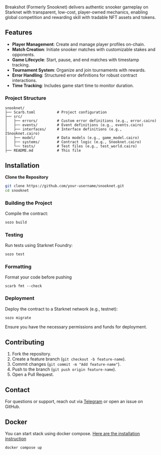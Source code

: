 Breakshot (Formerly Snooknet) delivers authentic snooker gameplay on Starknet with transparent, low-cost, player-owned mechanics, enabling global competition and rewarding skill with tradable NFT assets and tokens.

## Features
- **Player Management**: Create and manage player profiles on-chain.
- **Match Creation**: Initiate snooker matches with customizable stakes and opponents.
- **Game Lifecycle**: Start, pause, and end matches with timestamp tracking.
- **Tournament System**: Organize and join tournaments with rewards.
- **Error Handling**: Structured error definitions for robust contract interactions.
- **Time Tracking**: Includes game start time to monitor duration.

### Project Structure
```
snooknet/
├── Scarb.toml          # Project configuration
├── src/
│   ├── errors/         # Custom error definitions (e.g., error.cairo)
│   ├── events/         # Event definitions (e.g., events.cairo)
│   ├── interfaces/     # Interface definitions (e.g., ISnooknet.cairo)
│   ├── model/          # Data models (e.g., game_model.cairo)
│   ├── systems/        # Contract logic (e.g., Snooknet.cairo)
│   └── tests/          # Test files (e.g., test_world.cairo)
├── README.md           # This file
```

## Installation
**Clone the Repository**
   ```bash
   git clone https://github.com/your-username/snooknet.git
   cd snooknet
   ```

### Building the Project
Compile the contract:
```bash
sozo build
```

### Testing
Run tests using Starknet Foundry:
```bash
sozo test
```

### Formatting
Format your code before pushing
```
scarb fmt --check
```

### Deployment
Deploy the contract to a Starknet network (e.g., testnet):
```bash
sozo migrate
```
Ensure you have the necessary permissions and funds for deployment.

## Contributing
1. Fork the repository.
2. Create a feature branch (`git checkout -b feature-name`).
3. Commit changes (`git commit -m "Add feature-name"`).
4. Push to the branch (`git push origin feature-name`).
5. Open a Pull Request.

## Contact
For questions or support, reach out via [Telegram](https://t.me/SnookNet) or open an issue on GitHub.

## Docker
You can start stack using docker compose. [Here are the installation instruction](https://docs.docker.com/engine/install/)

```bash
docker compose up
```

